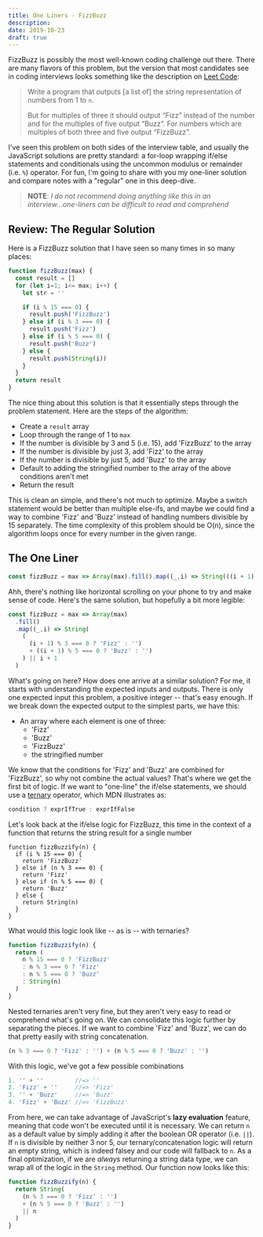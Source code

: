 ```yaml
---
title: One Liners - FizzBuzz
description: 
date: 2019-10-23
draft: true
---
```


FizzBuzz is possibly the most well-known coding challenge out there. There are many flavors of this problem, but the version that most candidates see in coding interviews looks something like the description on [Leet Code](https://leetcode.com/problems/fizz-buzz/):

> Write a program that outputs [a list of] the string representation of numbers from 1 to `n`.
>
> But for multiples of three it should output “Fizz” instead of the number and for the multiples of five output “Buzz”. For numbers which are multiples of both three and five output “FizzBuzz”.

I've seen this problem on both sides of the interview table, and usually the JavaScript solutions are pretty standard: a for-loop wrapping if/else statements and conditionals using the uncommon modulus or remainder (i.e. `%`) operator. For fun, I'm going to share with you my one-liner solution and compare notes with a "regular" one in this deep-dive.

> **NOTE**: _I do not recommend doing anything like this in an interview...one-liners can be difficult to read and comprehend_

## Review: The Regular Solution

Here is a FizzBuzz solution that I have seen so many times in so many places:

```js
function fizzBuzz(max) {
  const result = []
  for (let i=1; i<= max; i++) {
    let str = ''

    if (i % 15 === 0) {
      result.push('FizzBuzz')
    } else if (i % 3 === 0) {
      result.push('Fizz')
    } else if (i % 5 === 0) {
      result.push('Buzz')
    } else {
      result.push(String(i))
    }
  }
  return result
}
```

The nice thing about this solution is that it essentially steps through the problem statement. Here are the steps of the algorithm:

- Create a `result` array
- Loop through the range of 1 to `max`
- If the number is divisible by 3 and 5 (i.e. 15), add 'FizzBuzz' to the array
- If the number is divisible by just 3, add 'Fizz' to the array
- If the number is divisible by just 5, add 'Buzz' to the array
- Default to adding the stringified number to the array of the above conditions aren't met
- Return the result

This is clean an simple, and there's not much to optimize. Maybe a switch statement would be better than multiple else-ifs, and maybe we could find a way to combine 'Fizz' and 'Buzz' instead of handling numbers divisible by 15 separately. The time complexity of this problem should be O(n), since the algorithm loops once for every number in the given range.

## The One Liner

```js
const fizzBuzz = max => Array(max).fill().map((_,i) => String(((i + 1) % 3 === 0 ? 'Fizz' : '') + ((i + 1) % 5 === 0 ? 'Buzz' : '')) || i + 1)
```

Ahh, there's nothing like horizontal scrolling on your phone to try and make sense of code. Here's the same solution, but hopefully a bit more legible:

```js
const fizzBuzz = max => Array(max)
  .fill()
  .map((_,i) => String(
    (
      (i + 1) % 3 === 0 ? 'Fizz' : '')
      + ((i + 1) % 5 === 0 ? 'Buzz' : '')
    ) || i + 1
  )
```

What's going on here? How does one arrive at a similar solution? For me, it starts with understanding the expected inputs and outputs. There is only one expected input this problem, a positive integer -- that's easy enough. If we break down the expected output to the simplest parts, we have this:

- An array where each element is one of three:
  - 'Fizz'
  - 'Buzz'
  - 'FizzBuzz'
  - the stringified number

We know that the conditions for 'Fizz' and 'Buzz' are combined for 'FizzBuzz', so why not combine the actual values? That's where we get the first bit of logic. If we want to "one-line" the if/else statements, we should use a [ternary](https://developer.mozilla.org/en-US/docs/Web/JavaScript/Reference/Operators/Conditional_Operator) operator, which MDN illustrates as:

```js
condition ? exprIfTrue : exprIfFalse
```

Let's look back at the if/else logic for FizzBuzz, this time in the context of a function that returns the string result for a single number

```
function fizzBuzzify(n) {
  if (i % 15 === 0) {
    return 'FizzBuzz'
  } else if (n % 3 === 0) {
    return 'Fizz'
  } else if (n % 5 === 0) {
    return 'Buzz'
  } else {
    return String(n)
  }
}
```

What would this logic look like -- as is -- with ternaries?

```js
function fizzBuzzify(n) {
  return (
    n % 15 === 0 ? 'FizzBuzz'
    : n % 3 === 0 ? 'Fizz'
    : n % 5 === 0 ? 'Buzz'
    : String(n)
  )
}
```

Nested ternaries aren't very fine, but they aren't very easy to read or comprehend what's going on. We can consolidate this logic further by separating the pieces. If we want to combine 'Fizz' and 'Buzz', we can do that pretty easily with string concatenation.

```js
(n % 3 === 0 ? 'Fizz' : '') + (n % 5 === 0 ? 'Buzz' : '')
```

With this logic, we've got a few possible combinations

```js
1. '' + ''         //=> ''
2. 'Fizz' + ''     //=> 'Fizz'
3. '' + 'Buzz'     //=> 'Buzz'
4. 'Fizz' + 'Buzz' //=> 'FizzBuzz'
```

From here, we can take advantage of JavaScript's **lazy evaluation** feature, meaning that code won't be executed until it is necessary. We can return `n` as a default value by simply adding it after the boolean OR operator (i.e. `||`). If `n` is divisible by neither 3 nor 5, our ternary/concatenation logic will return an empty string, which is indeed falsey and our code will fallback to `n`. As a final optimization, if we are _always_ returning a string data type, we can wrap all of the logic in the `String` method. Our function now looks like this:

```js
function fizzBuzzify(n) {
  return String(
    (n % 3 === 0 ? 'Fizz' : '')
    + (n % 5 === 0 ? 'Buzz' : '')
    || n
  )
}
```


